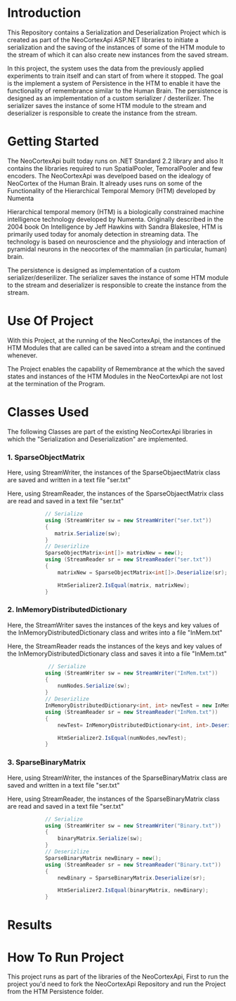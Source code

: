 # Introduction

This Repository contains a Serialization and Deserialization Project which is created as part of the NeoCortexApi ASP.NET libraries to initiate a serialization and the saving of the instances of some of the HTM module to the stream of which it can also create new instances from the saved stream.

In this project, the system uses the data from the previously applied experiments to train itself and can start of from where it stopped. The goal is the implement a system of Persistence in the HTM to enable it have the functionality of remembrance similar to the Human Brain. The persistence is designed as an implementation of a custom serializer / desterilizer. The serializer saves the instance of some HTM module to the stream and deserializer is responsible to create the instance from the stream.

# Getting Started 

The NeoCortexApi built today runs on .NET Standard 2.2 library and also It contains the libraries required to run SpatialPooler, TemoralPooler and few encoders. The NeoCortexApi was develpoed based on the idealogy of NeoCortex of the Human Brain. It already uses runs on some of the Functionality of the Hierarchical Temporal Memory (HTM) developed by Numenta

Hierarchical temporal memory (HTM) is a biologically constrained machine intelligence technology developed by Numenta. Originally described in the 2004 book On Intelligence by Jeff Hawkins with Sandra Blakeslee, HTM is primarily used today for anomaly detection in streaming data. The technology is based on neuroscience and the physiology and interaction of pyramidal neurons in the neocortex of the mammalian (in particular, human) brain. 

The persistence is designed as implementation of a custom serializer/deserilizer. The serializer saves the instance of some HTM module to the stream and deserializer is responsible to create the instance from the stream.

# Use Of Project

With this Project, at the running of the NeoCortexApi, the instances of the HTM Modules that are called can be saved into a stream and the continued whenever.

The Project enables the capability of Remembrance at the which the saved states and instances of the HTM Modules in the NeoCortexApi are not lost at the termination of the Program.


# Classes Used

The following Classes are part of the existing NeoCortexApi libraries in which the "Serialization and Deserialization" are implemented.

### 1. SparseObjectMatrix 

Here, using StreamWriter, the instances of the SparseObjaectMatrix class are saved and written in a text file "ser.txt"

Here, using StreamReader, the instances of the SparseObjaectMatrix class are read and saved in a text file "ser.txt"

~~~csharp
            // Serialize 
            using (StreamWriter sw = new StreamWriter("ser.txt"))
            {
               matrix.Serialize(sw);
            }
            // Deserizlize
            SparseObjectMatrix<int[]> matrixNew = new();
            using (StreamReader sr = new StreamReader("ser.txt"))
            {
                matrixNew = SparseObjectMatrix<int[]>.Deserialize(sr);

                HtmSerializer2.IsEqual(matrix, matrixNew);
            }
~~~

### 2. InMemoryDistributedDictionary

Here, the StreamWriter saves the instances of the keys and key values of the InMemoryDistributedDictionary class and writes into a file "InMem.txt"

Here, the StreamReader reads the instances of the keys and key values of the InMemoryDistributedDictionary class and saves it into a file "InMem.txt"

~~~csharp
             // Serialize 
            using (StreamWriter sw = new StreamWriter("InMem.txt"))
            {
                numNodes.Serialize(sw);
            }
            // Deserizlize
            InMemoryDistributedDictionary<int, int> newTest = new InMemoryDistributedDictionary<int, int>();
            using (StreamReader sr = new StreamReader("InMem.txt"))
            {
                newTest= InMemoryDistributedDictionary<int, int>.Deserialize(sr);

                HtmSerializer2.IsEqual(numNodes,newTest);
            }
~~~

### 3. SparseBinaryMatrix

Here, using StreamWriter, the instances of the SparseBinaryMatrix class are saved and written in a text file "ser.txt"

Here, using StreamReader, the instances of the SparseBinaryMatrix class are read and saved in a text file "ser.txt"

~~~csharp
            // Serialize 
            using (StreamWriter sw = new StreamWriter("Binary.txt"))
            {
                binaryMatrix.Serialize(sw);
            }
            // Deserizlize
            SparseBinaryMatrix newBinary = new();
            using (StreamReader sr = new StreamReader("Binary.txt"))
            {
                newBinary = SparseBinaryMatrix.Deserialize(sr);

                HtmSerializer2.IsEqual(binaryMatrix, newBinary);
            }
~~~


# Results



# How To Run Project

This project runs as part of the libraries of the NeoCortexApi, First to run the project you'd need to fork the NeoCortexApi Repository and run the Project from the HTM Persistence folder. 
